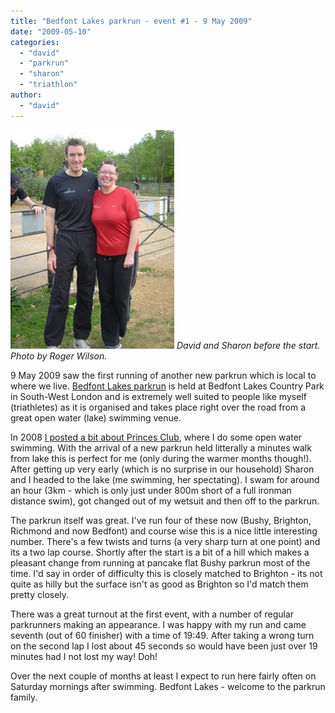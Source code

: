 ```yaml
---
title: "Bedfont Lakes parkrun - event #1 - 9 May 2009"
date: "2009-05-10"
categories: 
  - "david"
  - "parkrun"
  - "sharon"
  - "triathlon"
author: 
  - "david"
---
```


![David and Sharon before the start. Photo by Roger Wilson.](/images/2009/20090509-bedfont_parkrun.jpg)
*David and Sharon before the start. Photo by Roger Wilson.*

9 May 2009 saw the first running of another new parkrun which is local to where we live. [Bedfont Lakes parkrun](http://bedfont.parkrun.com) is held at Bedfont Lakes Country Park in South-West London and is extremely well suited to people like myself (triathletes) as it is organised and takes place right over the road from a great open water (lake) swimming venue.

In 2008 [I posted a bit about Princes Club](/?p=324), where I do some open water swimming. With the arrival of a new parkrun held litterally a minutes walk from lake this is perfect for me (only during the warmer months though!). After getting up very early (which is no surprise in our household) Sharon and I headed to the lake (me swimming, her spectating). I swam for around an hour (3km - which is only just under 800m short of a full ironman distance swim), got changed out of my wetsuit and then off to the parkrun.

The parkrun itself was great. I've run four of these now (Bushy, Brighton, Richmond and now Bedfont) and course wise this is a nice little interesting number. There's a few twists and turns (a very sharp turn at one point) and its a two lap course. Shortly after the start is a bit of a hill which makes a pleasant change from running at pancake flat Bushy parkrun most of the time. I'd say in order of difficulty this is closely matched to Brighton - its not quite as hilly but the surface isn't as good as Brighton so I'd match them pretty closely.

There was a great turnout at the first event, with a number of regular parkrunners making an appearance. I was happy with my run and came seventh (out of 60 finisher) with a time of 19:49. After taking a wrong turn on the second lap I lost about 45 seconds so would have been just over 19 minutes had I not lost my way! Doh!

Over the next couple of months at least I expect to run here fairly often on Saturday mornings after swimming. Bedfont Lakes - welcome to the parkrun family.
